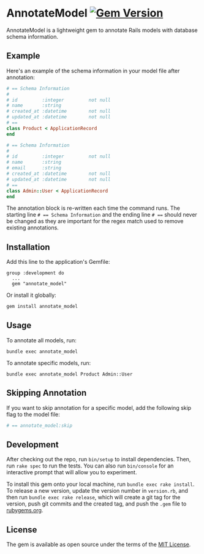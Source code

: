 # AnnotateModel [![Gem Version][]][gem-version]

AnnotateModel is a lightweight gem to annotate Rails models with database schema information.

[Gem Version]: https://badge.fury.io/rb/annotate_model.svg?v=2
[gem-version]: https://rubygems.org/gems/annotate_model

## Example

Here's an example of the schema information in your model file after annotation:
```ruby
# == Schema Information
#
# id         :integer         not null
# name       :string
# created_at :datetime        not null
# updated_at :datetime        not null
# ==
class Product < ApplicationRecord
end
```

```ruby
# == Schema Information
#
# id         :integer         not null
# name       :string
# email      :string
# created_at :datetime        not null
# updated_at :datetime        not null
# ==
class Admin::User < ApplicationRecord
end
```

The annotation block is re-written each time the command runs. The starting line `# == Schema Information` and the ending line `# ==` should never be changed as they are important for the regex match used to remove existing annotations.

## Installation

Add this line to the application's Gemfile:

```
group :development do
  ...
  gem "annotate_model"
```

Or install it globally:

```sh
gem install annotate_model
```

## Usage

To annotate all models, run:

`bundle exec annotate_model`

To annotate specific models, run:

`bundle exec annotate_model Product Admin::User`

## Skipping Annotation

If you want to skip annotation for a specific model, add the following skip flag to the model file:

```ruby
# == annotate_model:skip
```

## Development

After checking out the repo, run `bin/setup` to install dependencies. Then, run `rake spec` to run the tests. You can also run `bin/console` for an interactive prompt that will allow you to experiment.

To install this gem onto your local machine, run `bundle exec rake install`. To release a new version, update the version number in `version.rb`, and then run `bundle exec rake release`, which will create a git tag for the version, push git commits and the created tag, and push the `.gem` file to [rubygems.org](https://rubygems.org).

## License

The gem is available as open source under the terms of the [MIT License](https://opensource.org/licenses/MIT).
